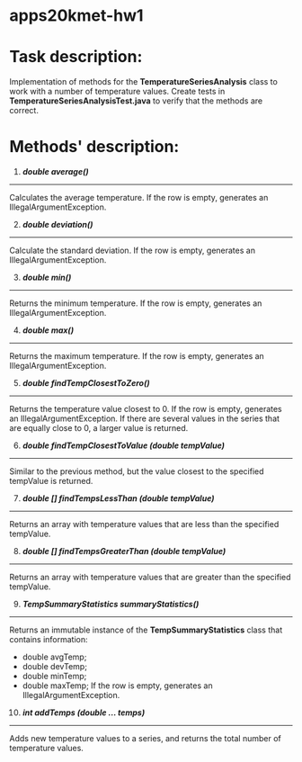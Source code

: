 # apps20kmet-hw1

Task description:
=================
Implementation of methods for the **TemperatureSeriesAnalysis** class to work with a number of temperature values.
Create tests in **TemperatureSeriesAnalysisTest.java** to verify that the methods are correct.


Methods' description:
=====================
1. ***double average()***
***
Calculates the average temperature. If the row is empty, generates an IllegalArgumentException.

2. ***double deviation()***
***
Calculate the standard deviation. If the row is empty, generates an IllegalArgumentException.

3. ***double min()***
***
Returns the minimum temperature. If the row is empty, generates an IllegalArgumentException.

4. ***double max()***
***
Returns the maximum temperature. If the row is empty, generates an IllegalArgumentException.

5. ***double findTempClosestToZero()***
***
Returns the temperature value closest to 0. If the row is empty, generates an IllegalArgumentException.
If there are several values in the series that are equally close to 0, a larger value is returned.

6. ***double findTempClosestToValue (double tempValue)***
***
Similar to the previous method, but the value closest to the specified tempValue is returned.

7. ***double [] findTempsLessThan (double tempValue)***
***
Returns an array with temperature values that are less than the specified tempValue.

8. ***double [] findTempsGreaterThan (double tempValue)***
***
Returns an array with temperature values that are greater than the specified tempValue.

9. ***TempSummaryStatistics summaryStatistics()***
***
Returns an immutable instance of the **TempSummaryStatistics** class that contains information:
- double avgTemp;
- double devTemp;
- double minTemp;
- double maxTemp;
If the row is empty, generates an IllegalArgumentException.

10. ***int addTemps (double ... temps)***
***
Adds new temperature values to a series, and returns the total number of temperature values.



